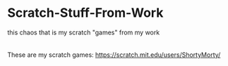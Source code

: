 # Scratch-Stuff-From-Work
this chaos that is my scratch "games" from my work
<br>
<br>
<br>
These are my scratch games: https://scratch.mit.edu/users/ShortyMorty/<it>
